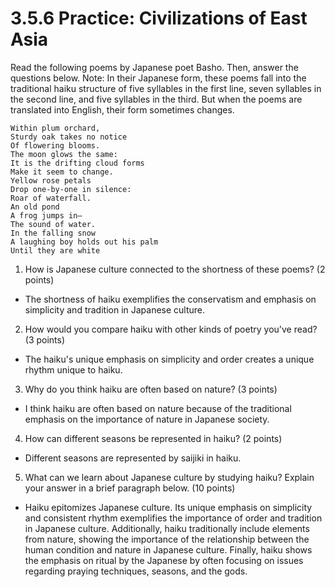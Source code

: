 # 3.5.6 Practice: Civilizations of East Asia

Read the following poems by Japanese poet Basho. Then, answer the questions
below. Note: In their Japanese form, these poems fall into the traditional
haiku structure of five syllables in the first line, seven syllables in the
second line, and five syllables in the third. But when the poems are translated
into English, their form sometimes changes.

    Within plum orchard,
    Sturdy oak takes no notice
    Of flowering blooms.
    The moon glows the same:
    It is the drifting cloud forms
    Make it seem to change.
    Yellow rose petals
    Drop one-by-one in silence:
    Roar of waterfall.
    An old pond
    A frog jumps in–
    The sound of water.
    In the falling snow
    A laughing boy holds out his palm
    Until they are white

1. How is Japanese culture connected to the shortness of these poems? (2
   points)
  * The shortness of haiku exemplifies the conservatism and emphasis on
    simplicity and tradition in Japanese culture.
2. How would you compare haiku with other kinds of poetry you've read? (3
   points)
  * The haiku's unique emphasis on simplicity and order creates a unique rhythm
    unique to haiku.
3. Why do you think haiku are often based on nature? (3 points)
  * I think haiku are often based on nature because of the traditional emphasis
    on the importance of nature in Japanese society.
4. How can different seasons be represented in haiku? (2 points)
  * Different seasons are represented by saijiki in haiku.
5. What can we learn about Japanese culture by studying haiku? Explain your
   answer in a brief paragraph below. (10 points)
  * Haiku epitomizes Japanese culture. Its unique emphasis on simplicity and
    consistent rhythm exemplifies the importance of order and tradition in
    Japanese culture. Additionally, haiku traditionally include elements from
    nature, showing the importance of the relationship between the human
    condition and nature in Japanese culture. Finally, haiku shows the emphasis
    on ritual by the Japanese by often focusing on issues regarding praying
    techniques, seasons, and the gods.
